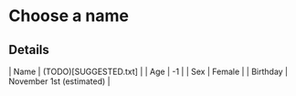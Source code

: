 # Choose a name

## Details

| Name | (TODO)[SUGGESTED.txt] |
| Age  | -1 |
| Sex  | Female |
| Birthday  | November 1st (estimated) |
